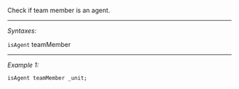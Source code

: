 Check if team member is an agent.


---
*Syntaxes:*

`isAgent` teamMember

---
*Example 1:*

```sqf
isAgent teamMember _unit;
```